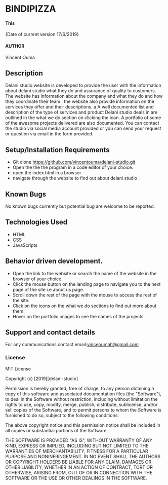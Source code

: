 # BINDIPIZZA

#### This 
{Date of current version 17/6/2019}

#### AUTHOR

Vincent Ouma

## Description

Delani studio website is developed to provide the user with the information about delani studio what they do and assurance of quality to customers.
The website has information about the company and what they do and how they coordinate their team .
the website also provide information on the services they offer and their descriptions.
a
A well documented list and description of the type of services and product  Delani studio deals in are outlined in the what we do section on clicking the icon.
A portfolio of some of the awesome projects delivered are also documented.
 You can contact the studio via social media account provided or you can send your request or question via email in the form provided.

## Setup/Installation Requirements

-   Git clone https://github.com/vincentouma/delani-studio.git
-   Open the the the program in a code editor of your choice.
-   open the index.html in a browser
-   navigate through the website to find out about delani studio .

## Known Bugs

No known bugs currently but potential bug are welcome to be reported.

## Technologies Used

-   HTML
-   CSS
-   JavaScripts

## Behavior driven development.
* Open the link to the website or search the name of the website in the browser of your choice.
* Click the mouse button on the landing page to navigate you to the next page of the site i.e about us page.
* Scroll down the rest of the page with the mouse to access the rest of the site.
* Click on the icons on the what we do sections to find out more about them.
* Hover on the portfolio images to see the names of the projects.

## Support and contact details

For any communications contact
email:vinceoumah@gmail.com

### License

MIT License

Copyright (c) [2019][delani-studio]

Permission is hereby granted, free of charge, to any person obtaining a copy
of this software and associated documentation files (the "Software"), to deal
in the Software without restriction, including without limitation the rights
to use, copy, modify, merge, publish, distribute, sublicense, and/or sell
copies of the Software, and to permit persons to whom the Software is
furnished to do so, subject to the following conditions:

The above copyright notice and this permission notice shall be included in all
copies or substantial portions of the Software.

THE SOFTWARE IS PROVIDED "AS IS", WITHOUT WARRANTY OF ANY KIND, EXPRESS OR
IMPLIED, INCLUDING BUT NOT LIMITED TO THE WARRANTIES OF MERCHANTABILITY,
FITNESS FOR A PARTICULAR PURPOSE AND NONINFRINGEMENT. IN NO EVENT SHALL THE
AUTHORS OR COPYRIGHT HOLDERS BE LIABLE FOR ANY CLAIM, DAMAGES OR OTHER
LIABILITY, WHETHER IN AN ACTION OF CONTRACT, TORT OR OTHERWISE, ARISING FROM,
OUT OF OR IN CONNECTION WITH THE SOFTWARE OR THE USE OR OTHER DEALINGS IN THE
SOFTWARE.